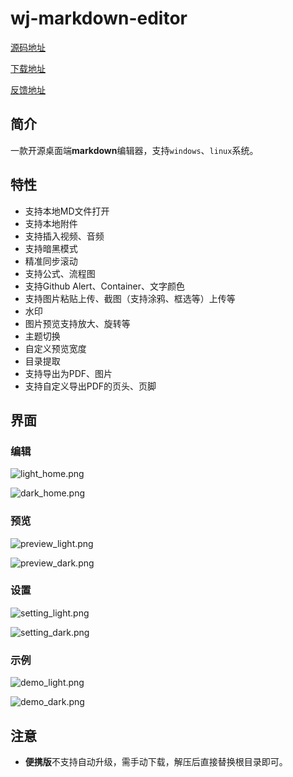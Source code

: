 # wj-markdown-editor

[源码地址](https://github.com/nlbwqmz/wj-markdown-editor)

[下载地址](https://github.com/nlbwqmz/wj-markdown-editor/releases)

[反馈地址](https://github.com/nlbwqmz/wj-markdown-editor/issues)

## 简介

一款开源桌面端**markdown**编辑器，支持`windows`、`linux`系统。

## 特性

- 支持本地MD文件打开
- 支持本地附件
- 支持插入视频、音频
- 支持暗黑模式
- 精准同步滚动
- 支持公式、流程图
- 支持Github Alert、Container、文字颜色
- 支持图片粘贴上传、截图（支持涂鸦、框选等）上传等
- 水印
- 图片预览支持放大、旋转等
- 主题切换
- 自定义预览宽度
- 目录提取
- 支持导出为PDF、图片
- 支持自定义导出PDF的页头、页脚

## 界面

### 编辑

![light_home.png](<https://cdn.jsdelivr.net/gh/nlbwqmz/static-resource@main/imagelight_home_p_fbiT.png>)

![dark_home.png](<https://cdn.jsdelivr.net/gh/nlbwqmz/static-resource@main/imagedark_home_F5yOu4.png>)

### 预览

![preview_light.png](<https://cdn.jsdelivr.net/gh/nlbwqmz/static-resource@main/imagepreview_light_dr6YJF.png>)

![preview_dark.png](<https://cdn.jsdelivr.net/gh/nlbwqmz/static-resource@main/imagepreview_dark_sg7gLg.png>)

### 设置

![setting_light.png](<https://cdn.jsdelivr.net/gh/nlbwqmz/static-resource@main/imagesetting_light_HvFPeg.png>)

![setting_dark.png](<https://cdn.jsdelivr.net/gh/nlbwqmz/static-resource@main/imagesetting_dark_iOVisC.png>)

### 示例

![demo_light.png](<https://cdn.jsdelivr.net/gh/nlbwqmz/static-resource@main/imagedemo_light_MG_RpR.png>)

![demo_dark.png](<https://cdn.jsdelivr.net/gh/nlbwqmz/static-resource@main/imagedemo_dark_pyswx9.png>)

## 注意
- **便携版**不支持自动升级，需手动下载，解压后直接替换根目录即可。
